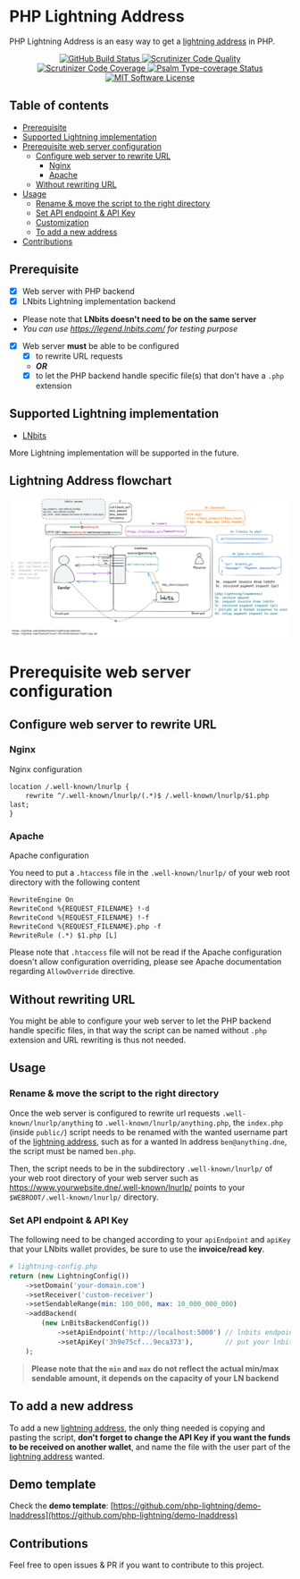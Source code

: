 # PHP Lightning Address

PHP Lightning Address is an easy way to get a [lightning address](https://lightningaddress.com/) in PHP.

<p align="center">
  <a href="https://github.com/php-lightning/lnaddress/actions">
    <img src="https://github.com/php-lightning/lnaddress/workflows/CI/badge.svg" alt="GitHub Build Status">
  </a>
  <a href="https://scrutinizer-ci.com/g/php-lightning/lnaddress/?branch=main">
    <img src="https://scrutinizer-ci.com/g/php-lightning/lnaddress/badges/quality-score.png?b=main" alt="Scrutinizer Code Quality">
  </a>
  <a href="https://scrutinizer-ci.com/g/php-lightning/lnaddress/?branch=main">
    <img src="https://scrutinizer-ci.com/g/php-lightning/lnaddress/badges/coverage.png?b=main" alt="Scrutinizer Code Coverage">
  </a>
  <a href="https://shepherd.dev/github/php-lightning/lnaddress">
    <img src="https://shepherd.dev/github/php-lightning/lnaddress/coverage.svg" alt="Psalm Type-coverage Status">
  </a>
  <a href="https://github.com/php-lightning/lnaddress/blob/master/LICENSE">
    <img src="https://img.shields.io/badge/License-MIT-green.svg" alt="MIT Software License">
  </a>
</p>

## Table of contents

- [Prerequisite](#prerequisite)
- [Supported Lightning implementation](#supported-lightning-implementation)
- [Prerequisite web server configuration](#prerequisite-web-server-configuration)
    * [Configure web server to rewrite URL](#configure-web-server-to-rewrite-url)
        + [Nginx](#nginx)
        + [Apache](#apache)
    * [Without rewriting URL](#without-rewriting-url)
- [Usage](#usage)
    * [Rename & move the script to the right directory](#rename--move-the-script-to-the-right-directory)
    * [Set API endpoint & API Key](#set-api-endpoint--api-key)
    * [Customization](#customization)
    * [To add a new address](#to-add-a-new-address)
- [Contributions](#contributions)

## Prerequisite

- [x] Web server with PHP backend
- [x] LNbits Lightning implementation backend
- Please note that **LNbits doesn't need to be on the same server**
- *You can use https://legend.lnbits.com/ for testing purpose*
- [x] Web server **must** be able to be configured
    - [x] to rewrite URL requests
    - _**OR**_
    - [x] to let the PHP backend handle specific file(s) that don't have a `.php` extension

## Supported Lightning implementation

- [LNbits](https://github.com/lnbits/lnbits)

More Lightning implementation will be supported in the future.

## Lightning Address flowchart

<img src="images/lnaddr_workflow.png" alt="Lightning Address flowchart">

# Prerequisite web server configuration

## Configure web server to rewrite URL

### Nginx

Nginx configuration

```
location /.well-known/lnurlp {
    rewrite ^/.well-known/lnurlp/(.*)$ /.well-known/lnurlp/$1.php last;
}
```

### Apache

Apache configuration

You need to put a `.htaccess` file in the `.well-known/lnurlp/` of your web root directory with the following content

```
RewriteEngine On
RewriteCond %{REQUEST_FILENAME} !-d
RewriteCond %{REQUEST_FILENAME} !-f
RewriteCond %{REQUEST_FILENAME}.php -f
RewriteRule (.*) $1.php [L]
```

Please note that `.htaccess` file will not be read if the Apache configuration doesn't allow configuration overriding, please see Apache documentation regarding `AllowOverride` directive.

## Without rewriting URL

You might be able to configure your web server to let the PHP backend handle specific files, in that way the script can be named without `.php` extension and URL rewriting is thus not needed.

## Usage

### Rename & move the script to the right directory

Once the web server is configured to rewrite url requests `.well-known/lnurlp/anything` to `.well-known/lnurlp/anything.php`, the `index.php` (inside `public/`) script needs to be renamed with the wanted username part of the [lightning address](https://lightningaddress.com/), such as for a wanted ln address `ben@anything.dne`, the script must be named `ben.php`.

Then, the script needs to be in the subdirectory `.well-known/lnurlp/` of your web root directory of your web server such as https://www.yourwebsite.dne/.well-known/lnurlp/ points to your `$WEBROOT/.well-known/lnurlp/` directory.

### Set API endpoint & API Key

The following need to be changed according to your `apiEndpoint` and `apiKey` that your LNbits wallet provides, be sure to use the **invoice/read key**.

```php
# lightning-config.php
return (new LightningConfig())
    ->setDomain('your-domain.com')
    ->setReceiver('custom-receiver')
    ->setSendableRange(min: 100_000, max: 10_000_000_000)
    ->addBackend(
        (new LnBitsBackendConfig())
            ->setApiEndpoint('http://localhost:5000') // lnbits endpoint : protocol://host:port
            ->setApiKey('3h9e75cf...9eca373'),        // put your lnbits read key here
    );
```

> **Please note that the `min` and `max` do not reflect the actual min/max sendable amount, it depends on the capacity
of your LN backend**

## To add a new address

To add a new [lightning address](https://lightningaddress.com/), the only thing needed is copying and pasting the script, **don't forget to change the API Key if you want the funds to be received on another wallet**, and name the file with the user part of the [lightning address](https://lightningaddress.com/) wanted.

## Demo template

Check the **demo template**: [https://github.com/php-lightning/demo-lnaddress](https://github.com/php-lightning/demo-lnaddress)

## Contributions

Feel free to open issues & PR if you want to contribute to this project.
